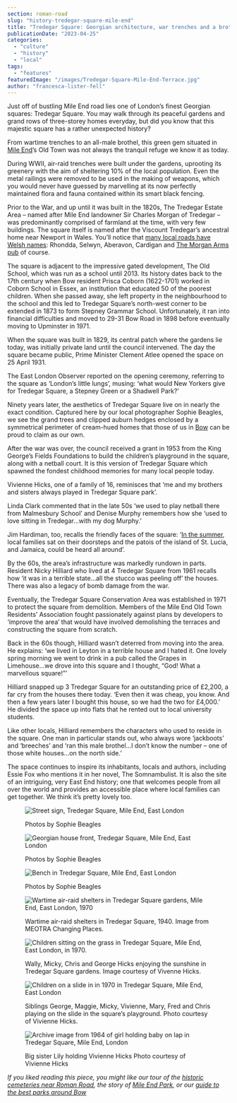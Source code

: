 ```yaml
---
section: roman-road
slug: "history-tredegar-square-mile-end"
title: "Tredegar Square: Georgian architecture, war trenches and a brothel"
publicationDate: "2023-04-25"
categories: 
  - "culture"
  - "history"
  - "local"
tags: 
  - "features"
featuredImage: "/images/Tredegar-Square-Mile-End-Terrace.jpg"
author: "francesca-lister-fell"
---
```


Just off of bustling Mile End road lies one of London’s finest Georgian squares: Tredegar Square. You may walk through its peaceful gardens and grand rows of three-storey homes everyday, but did you know that this majestic square has a rather unexpected history?

From wartime trenches to an all-male brothel, this green gem situated in [Mile End](https://romanroadlondon.com/mile-end-tube-station-history/)’s Old Town was not always the tranquil refuge we know it as today.

During WWII, air-raid trenches were built under the gardens, uprooting its greenery with the aim of sheltering 10% of the local population. Even the metal railings were removed to be used in the making of weapons, which you would never have guessed by marvelling at its now perfectly maintained flora and fauna contained within its smart black fencing. 

Prior to the War, and up until it was built in the 1820s, The Tredegar Estate Area – named after Mile End landowner Sir Charles Morgan of Tredegar – was predominantly comprised of farmland at the time, with very few buildings. The square itself is named after the Viscount Tredegar’s ancestral home near Newport in Wales. You’ll notice that [many local roads have Welsh names](https://romanroadlondon.com/welsh-street-names-mile-end-bow-charles-morgan/): Rhondda, Selwyn, Aberavon, Cardigan and [The Morgan Arms pub](https://romanroadlondon.com/best-beer-gardens/) of course.

The square is adjacent to the impressive gated development, The Old School, which was run as a school until 2013. Its history dates back to the 17th century when Bow resident Prisca Coborn (1622-1701) worked in Coborn School in Essex, an institution that educated 50 of the poorest children. When she passed away, she left property in the neighbourhood to the school and this led to Tredegar Square’s north-west corner to be extended in 1873 to form Stepney Grammar School. Unfortunately, it ran into financial difficulties and moved to 29-31 Bow Road in 1898 before eventually moving to Upminster in 1971.

When the square was built in 1829, its central patch where the gardens lie today, was initially private land until the council intervened. The day the square became public, Prime Minister Clement Atlee opened the space on 25 April 1931. 

The East London Observer reported on the opening ceremony, referring to the square as ‘London’s little lungs’, musing: ‘what would New Yorkers give for Tredegar Square, a Stepney Green or a Shadwell Park?’

Ninety years later, the aesthetics of Tredegar Square live on in nearly the exact condition. Captured here by our local photographer Sophie Beagles, we see the grand trees and clipped auburn hedges enclosed by a symmetrical perimeter of cream-hued homes that those of us in [Bow](https://romanroadlondon.com/what-is-person-from-bow-called/) can be proud to claim as our own. 

After the war was over, the council received a grant in 1953 from the King George’s Fields Foundations to build the children’s playground in the square, along with a netball court. It is this version of Tredegar Square which spawned the fondest childhood memories for many local people today.

Vivienne Hicks, one of a family of 16, reminisces that ‘me and my brothers and sisters always played in Tredegar Square park’. 

Linda Clark commented that in the late 50s ‘we used to play netball there from Malmesbury School’ and Denise Murphy remembers how she ‘used to love sitting in Tredegar...with my dog Murphy.’ 

Jim Hardiman, too, recalls the friendly faces of the square: ‘[In the summer](https://romanroadlondon.com/cecilia-cran-best-green-spaces/), local families sat on their doorsteps and the patois of the island of St. Lucia, and Jamaica, could be heard all around’. 

By the 60s, the area’s infrastructure was markedly rundown in parts. Resident Nicky Hilliard who lived at 4 Tredegar Square from 1961 recalls how ‘it was in a terrible state...all the stucco was peeling off’ the houses. There was also a legacy of bomb damage from the war.

Eventually, the Tredegar Square Conservation Area was established in 1971 to protect the square from demolition. Members of the Mile End Old Town Residents’ Association fought passionately against plans by developers to ‘improve the area’ that would have involved demolishing the terraces and constructing the square from scratch.

Back in the 60s though, Hilliard wasn’t deterred from moving into the area. He explains: ‘we lived in Leyton in a terrible house and I hated it. One lovely spring morning we went to drink in a pub called the Grapes in Limehouse...we drove into this square and I thought, “God! What a marvellous square!”’

Hilliard snapped up 3 Tredegar Square for an outstanding price of £2,200, a far cry from the houses there today. ‘Even then it was cheap, you know. And then a few years later I bought this house, so we had the two for £4,000.’ He divided the space up into flats that he rented out to local university students.

Like other locals, Hilliard remembers the characters who used to reside in the square. One man in particular stands out, who always wore ‘jackboots’ and ‘breeches’ and ‘ran this male brothel...I don’t know the number – one of those white houses...on the north side.’ 

The space continues to inspire its inhabitants, locals and authors, including Essie Fox who mentions it in her novel, The Somnambulist. It is also the site of an intriguing, very East End history; one that welcomes people from all over the world and provides an accessible place where local families can get together. We think it’s pretty lovely too.

<figure>

![Street sign, Tredegar Square, Mile End, East London](/images/Tredegar-Square-Mile-End-Street-Sign-1024x683.jpg)

<figcaption>

Photos by Sophie Beagles

</figcaption>

</figure>

<figure>

![Georgian house front, Tredegar Square, Mile End, East London](/images/Tredegar-Square-Mile-End-house-fronts-1024x683.jpg)

<figcaption>

Photos by Sophie Beagles

</figcaption>

</figure>

<figure>

![Bench in Tredegar Square, Mile End, East London](/images/Tredegar-Square-Mile-End-bench-1024x683.jpg)

<figcaption>

Photos by Sophie Beagles

</figcaption>

</figure>

<figure>

![Wartime air-raid shelters in Tredegar Square gardens, Mile End, East London, 1970](/images/Tredegar-Square-World-War-II-airraid-trenches.jpg)

<figcaption>

Wartime air-raid shelters in Tredegar Square, 1940. Image from MEOTRA Changing Places.

</figcaption>

</figure>

<figure>

![Children sitting on the grass in Tredegar Square, Mile End, East London, in 1970.](/images/Wally-Micky-Chris-George-Hicks-Tredegar-Square-Mile-End-London-1970.jpg)

<figcaption>

Wally, Micky, Chris and George Hicks enjoying the sunshine in Tredegar Square gardens. Image courtesy of Vivenne Hicks.

</figcaption>

</figure>

<figure>

![Children on a slide in in 1970 in Tredegar Square, Mile End, East London](/images/George-Maggie-Micky-Vivienne-Mary-Fred-and-Chris-Hicks-with-friends-1970-Tredegar-Square-Mile-End-London.jpg)

<figcaption>

Siblings George, Maggie, Micky, Vivienne, Mary, Fred and Chris playing on the slide in the square’s playground. Photo courtesy of Vivienne Hicks.

</figcaption>

</figure>

<figure>

![Archive image from 1964 of girl holding baby on lap in Tredegar Square, Mile End, London](/images/Vivienne-Hicks-with-baby-Tredegar-Square-Mile-End-London-1964.jpg)

<figcaption>

Big sister Lily holding Vivienne Hicks Photo courtesy of Vivienne Hicks

</figcaption>

</figure>

_If you liked reading this piece, you might like our tour of the [historic cemeteries near Roman Road](https://romanroadlondon.com/cemeteries-to-visit-bow-mile-end-globe-town/), the story of [Mile End Park](https://romanroadlondon.com/mile-end-park-history/), or our [guide to the best parks around Bow](https://romanroadlondon.com/best-parks-green-spaces-bow-east-london/)_
